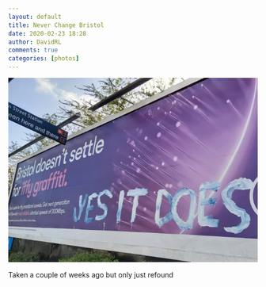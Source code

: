 ```yaml
---  
layout: default  
title: Never Change Bristol  
date: 2020-02-23 18:28  
author: DavidRL  
comments: true  
categories: [photos]  
---  
```

<img src="/assets/images/articles/yesitdoes.jpg" class="responsive"><br>

Taken a couple of weeks ago but only just refound  
